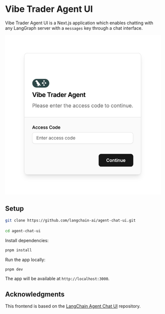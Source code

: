 # Vibe Trader Agent UI

Vibe Trader Agent UI is a Next.js application which enables chatting with any LangGraph server with a `messages` key through a chat interface.

![Frontend](static/screenshot.png)

## Setup

```bash
git clone https://github.com/langchain-ai/agent-chat-ui.git

cd agent-chat-ui
```

Install dependencies:

```bash
pnpm install
```

Run the app locally:

```bash
pnpm dev
```

The app will be available at `http://localhost:3000`.

## Acknowledgments

This frontend is based on the [LangChain Agent Chat UI](https://github.com/langchain-ai/agent-chat-ui) repository.
